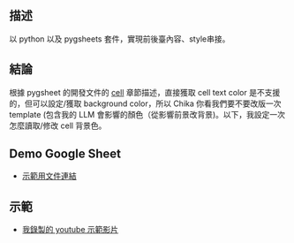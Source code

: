 ## 描述
以 python 以及 pygsheets 套件，實現前後臺內容、style串接。

## 結論
根據 pygsheet 的開發文件的 [cell](https://pygsheets.readthedocs.io/en/stable/cell.html) 章節描述，直接獲取 cell text color 是不支援的，但可以設定/獲取 background color，所以 Chika 你看我們要不要改版一次 template (包含我的 LLM 會影響的顏色（從影響前景改背景)。以下，我設定一次怎麼讀取/修改 cell 背景色。

## Demo Google Sheet
- [示範用文件連結](https://docs.google.com/spreadsheets/d/10-3ztb09n1xq6kjMmYC4iLnb3vAL2zSPajm3kFLMkmQ/edit?usp=sharin)

## 示範
- [我錄製的 youtube 示範影片](https://youtu.be/WJDzOjAvtyE)
